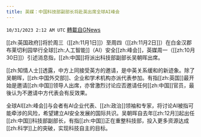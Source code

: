```yaml
---
title: 英媒：中国科技部副部长将赴英出席全球AI峰会
---
```

`10/31/2023 2:12 AM UTC` [轉載自GNews](https://gnews.org/articles/1901821)

[[zh:英国政府]]将於周三（[[zh:11月1日]]）至周四（[[zh:11月2日]]）在白金汉郡布莱切利园举行全球[[zh:人工智能]]（AI）安全[[zh:峰会]]，英媒周一（[[zh:10月30日]]）引述消息指，[[zh:中国]]将派出科技部副部长吴朝晖出席。

[[zh:知情人士]]透露，中方上同接受英方的邀请，是中英关系缓和的新迹象。除了吴朝晖，[[zh:中国外交部]]、企业和学术机构亦派代表参加。有指[[zh:英国]]最开始是邀请[[zh:中国]]领导人出席，亦曾激烈讨论应否邀请任何[[zh:中国]]官员，最後认为不邀请中方代表会有反效果。

全球AI[[zh:峰会]]与会者有AI企业代表、[[zh:政治]]领袖和专家，将讨论AI被指可能牵涉的风险，希望建立AI安全发展的国际共识。吴朝晖自去年[[zh:12月]]起出任[[zh:中国]]科技部副部长，有指[[zh:中国]]正在重整科技部，投入更多资源达成[[zh:科学]]上的突破，实现科技自主的目标。
